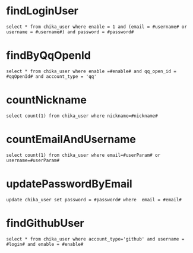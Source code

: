 findLoginUser
===
```mysql
select * from chika_user where enable = 1 and (email = #username# or username = #username#) and password = #password#
```
findByQqOpenId
===
```mysql
select * from chika_user where enable =#enable# and qq_open_id = #qqOpenId# and account_type = 'qq'
```
countNickname
===
```mysql
select count(1) from chika_user where nickname=#nickname#
```
countEmailAndUsername
===
```mysql
select count(1) from chika_user where email=#userParam# or username=#userParam#
```
updatePasswordByEmail
===
```mysql
update chika_user set password = #password# where  email = #email#
```
findGithubUser
===
```mysql
select * from chika_user where account_type='github' and username = #login# and enable = #enable#
```